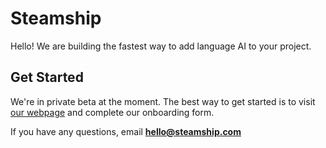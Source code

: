 # Steamship

Hello! We are building the fastest way to add language AI to your project.

## Get Started

We're in private beta at the moment. The best way to get started is to visit [our webpage](https://www.steamship.com) and complete our onboarding form.

If you have any questions, email **hello@steamship.com**